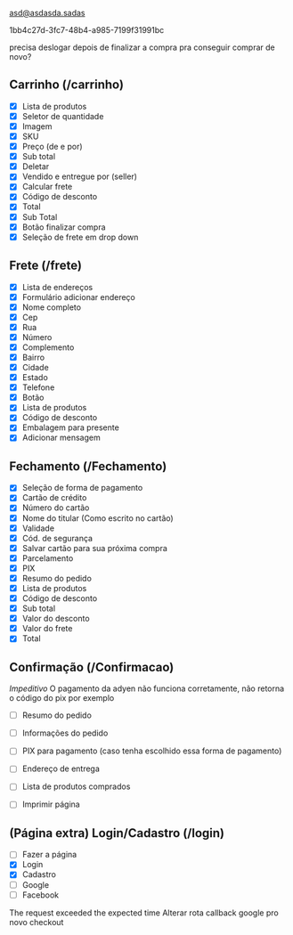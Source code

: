 asd@asdasda.sadas

1bb4c27d-3fc7-48b4-a985-7199f31991bc

precisa deslogar depois de finalizar a compra
pra conseguir comprar de novo?

## Carrinho (/carrinho)

- [x] Lista de produtos
- [x] Seletor de quantidade
- [x] Imagem
- [x] SKU
- [x] Preço (de e por)
- [x] Sub total
- [x] Deletar
- [x] Vendido e entregue por (seller)
- [x] Calcular frete
- [x] Código de desconto
- [x] Total
- [x] Sub Total
- [x] Botão finalizar compra
- [x] Seleção de frete em drop down

## Frete (/frete)

- [x] Lista de endereços
- [x] Formulário adicionar endereço
- [x] Nome completo
- [x] Cep
- [x] Rua
- [x] Número
- [x] Complemento
- [x] Bairro
- [x] Cidade
- [x] Estado
- [x] Telefone
- [x] Botão
- [x] Lista de produtos
- [x] Código de desconto
- [x] Embalagem para presente
- [x] Adicionar mensagem

## Fechamento (/Fechamento)

- [x] Seleção de forma de pagamento
- [x] Cartão de crédito
- [x] Número do cartão
- [x] Nome do titular (Como escrito no cartão)
- [x] Validade
- [x] Cód. de segurança
- [x] Salvar cartão para sua próxima compra
- [x] Parcelamento
- [x] PIX
- [x] Resumo do pedido
- [x] Lista de produtos
- [x] Código de desconto
- [x] Sub total
- [x] Valor do desconto
- [x] Valor do frete
- [x] Total

## Confirmação (/Confirmacao)

*Impeditivo*
O pagamento da adyen não funciona corretamente, não retorna o código do pix por exemplo

- [ ] Resumo do pedido
- [ ] Informações do pedido
- [ ] PIX para pagamento (caso tenha escolhido essa forma de pagamento)
- [ ] Endereço de entrega
- [ ] Lista de produtos comprados
- [ ] Imprimir página


## (Página extra) Login/Cadastro (/login)

- [ ] Fazer a página
- [x] Login
- [x] Cadastro
- [ ] Google
- [ ] Facebook

The request exceeded the expected time
Alterar rota callback google pro novo checkout